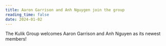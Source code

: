 ```yaml
---
title: Aaron Garrison and Anh Nguygen join the group
reading_time: false
date: 2024-01-02
---
```


The Kulik Group welcomes Aaron Garrison and Anh Nguyen as its newest members!

<!--more-->
